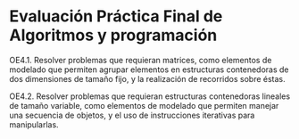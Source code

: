 # Evaluación Práctica Final de Algoritmos y programación
OE4.1. Resolver problemas que requieran matrices, como elementos de modelado que permiten agrupar elementos en estructuras contenedoras de dos dimensiones de tamaño fijo, y la realización de recorridos sobre éstas.

OE4.2. Resolver problemas que requieran estructuras contenedoras lineales de tamaño variable, como elementos de modelado que permiten manejar una secuencia de objetos, y el uso de instrucciones iterativas para manipularlas.


